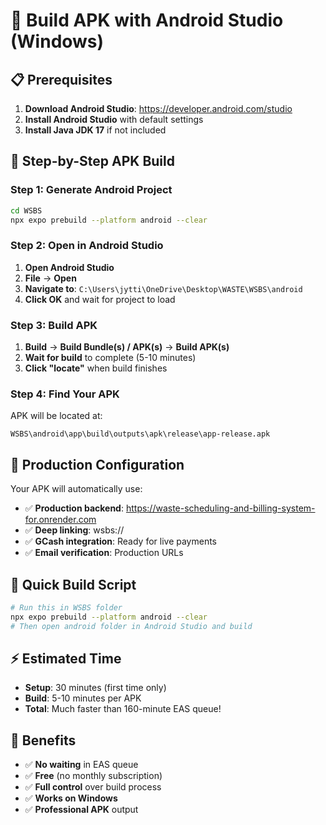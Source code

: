 # 🤖 Build APK with Android Studio (Windows)

## 📋 **Prerequisites**
1. **Download Android Studio**: https://developer.android.com/studio
2. **Install Android Studio** with default settings
3. **Install Java JDK 17** if not included

## 🔧 **Step-by-Step APK Build**

### **Step 1: Generate Android Project**
```bash
cd WSBS
npx expo prebuild --platform android --clear
```

### **Step 2: Open in Android Studio**
1. **Open Android Studio**
2. **File** → **Open**
3. **Navigate to**: `C:\Users\jytti\OneDrive\Desktop\WASTE\WSBS\android`
4. **Click OK** and wait for project to load

### **Step 3: Build APK**
1. **Build** → **Build Bundle(s) / APK(s)** → **Build APK(s)**
2. **Wait for build** to complete (5-10 minutes)
3. **Click "locate"** when build finishes

### **Step 4: Find Your APK**
APK will be located at:
```
WSBS\android\app\build\outputs\apk\release\app-release.apk
```

## 🎯 **Production Configuration**
Your APK will automatically use:
- ✅ **Production backend**: https://waste-scheduling-and-billing-system-for.onrender.com
- ✅ **Deep linking**: wsbs://
- ✅ **GCash integration**: Ready for live payments
- ✅ **Email verification**: Production URLs

## 🚀 **Quick Build Script**
```bash
# Run this in WSBS folder
npx expo prebuild --platform android --clear
# Then open android folder in Android Studio and build
```

## ⚡ **Estimated Time**
- **Setup**: 30 minutes (first time only)
- **Build**: 5-10 minutes per APK
- **Total**: Much faster than 160-minute EAS queue!

## 🎉 **Benefits**
- ✅ **No waiting** in EAS queue
- ✅ **Free** (no monthly subscription)
- ✅ **Full control** over build process
- ✅ **Works on Windows**
- ✅ **Professional APK** output
